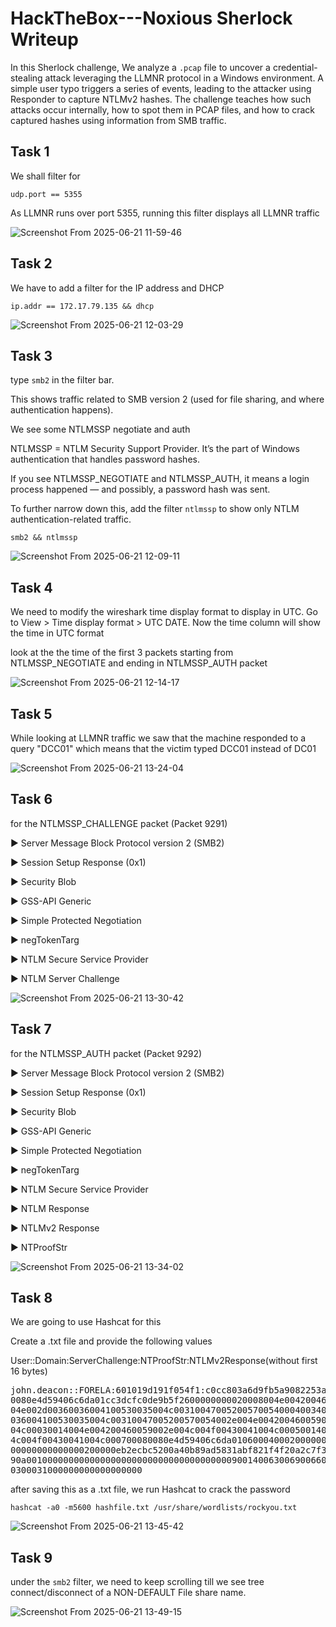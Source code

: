 # HackTheBox---Noxious Sherlock Writeup

In this Sherlock challenge, We analyze a ```.pcap``` file to uncover a credential-stealing attack leveraging the LLMNR protocol in a Windows environment. A simple user typo triggers a series of events, leading to the attacker using Responder to capture NTLMv2 hashes. The challenge teaches how such attacks occur internally, how to spot them in PCAP files, and how to crack captured hashes using information from SMB traffic.

## Task 1
We shall filter for

```udp.port == 5355```

As LLMNR runs over port 5355, running this filter displays all LLMNR traffic

![Screenshot From 2025-06-21 11-59-46](https://github.com/user-attachments/assets/6f940085-c944-4a2e-bf55-0f90b23d6a88)


## Task 2
We have to add a filter for the IP address and DHCP

```ip.addr == 172.17.79.135 && dhcp```

![Screenshot From 2025-06-21 12-03-29](https://github.com/user-attachments/assets/b1ce8352-403b-4760-abe5-9d3c41ad5692)


## Task 3
type ```smb2``` in the filter bar.

This shows traffic related to SMB version 2 (used for file sharing, and where authentication happens).

We see some NTLMSSP negotiate and auth

NTLMSSP = NTLM Security Support Provider. It’s the part of Windows authentication that handles password hashes.

If you see NTLMSSP_NEGOTIATE and NTLMSSP_AUTH, it means a login process happened — and possibly, a password hash was sent.

To further narrow down this, add the filter ```ntlmssp``` to show only NTLM authentication-related traffic.

```smb2 && ntlmssp```

![Screenshot From 2025-06-21 12-09-11](https://github.com/user-attachments/assets/fb71f400-5331-47cc-bd99-066a5ad0d971)


## Task 4
We need to modify the wireshark time display format to display in UTC. Go to View > Time display format > UTC DATE. Now the time column will show the time in UTC format

look at the the time of the first 3 packets starting from NTLMSSP_NEGOTIATE and ending in NTLMSSP_AUTH packet

![Screenshot From 2025-06-21 12-14-17](https://github.com/user-attachments/assets/43f91711-9999-4c70-8cb2-0b74dd167122)


## Task 5
While looking at LLMNR traffic we saw that the machine responded to a query
"DCC01" which means that the victim typed DCC01 instead of DC01

![Screenshot From 2025-06-21 13-24-04](https://github.com/user-attachments/assets/4f2bdc66-6851-440b-a9ca-9cc9770f9dc7)


## Task 6
for the NTLMSSP_CHALLENGE packet (Packet 9291)

▶ Server Message Block Protocol version 2 (SMB2)

▶ Session Setup Response (0x1)

▶ Security Blob

▶ GSS-API Generic

▶ Simple Protected Negotiation

▶ negTokenTarg

▶ NTLM Secure Service Provider

▶ NTLM Server Challenge

![Screenshot From 2025-06-21 13-30-42](https://github.com/user-attachments/assets/a543b8bb-77ab-4904-a8db-68a605d4c8aa)


## Task 7
for the NTLMSSP_AUTH packet (Packet 9292)

▶ Server Message Block Protocol version 2 (SMB2)

▶ Session Setup Response (0x1)

▶ Security Blob

▶ GSS-API Generic

▶ Simple Protected Negotiation

▶ negTokenTarg

▶ NTLM Secure Service Provider

▶ NTLM Response

▶ NTLMv2 Response

▶ NTProofStr

![Screenshot From 2025-06-21 13-34-02](https://github.com/user-attachments/assets/2ab1d03b-4170-4120-8a1d-9187d3e556b0)


## Task 8
We are going to use Hashcat for this

Create a .txt file and provide the following values 

User::Domain:ServerChallenge:NTProofStr:NTLMv2Response(without first 16 bytes)

<pre>
john.deacon::FORELA:601019d191f054f1:c0cc803a6d9fb5a9082253a04dbd4cd4:01010000000000
0080e4d59406c6da01cc3dcfc0de9b5f2600000000020008004e0042004600590001001e005700490
04e002d00360036004100530035004c003100470052005700540004003400570049004e002d00360
036004100530035004c00310047005200570054002e004e004200460059002e004c004f004300410
04c00030014004e004200460059002e004c004f00430041004c00050014004e004200460059002e00
4c004f00430041004c000700080080e4d59406c6da01060004000200000008003000300000000000
00000000000000200000eb2ecbc5200a40b89ad5831abf821f4f20a2c7f352283a35600377e1f294f1c
90a001000000000000000000000000000000000000900140063006900660073002f0044004300430
0300031000000000000000000  
</pre>


after saving this as a .txt file, we run Hashcat to crack the password

```hashcat -a0 -m5600 hashfile.txt /usr/share/wordlists/rockyou.txt```

![Screenshot From 2025-06-21 13-45-42](https://github.com/user-attachments/assets/5898754c-3785-4ec7-b2a8-06178ea18673)


## Task 9
under the ```smb2``` filter, we need to keep scrolling till we see tree connect/disconnect of a NON-DEFAULT File share name.

![Screenshot From 2025-06-21 13-49-15](https://github.com/user-attachments/assets/782836ab-c9d9-489f-88fa-f981c94d4020)

